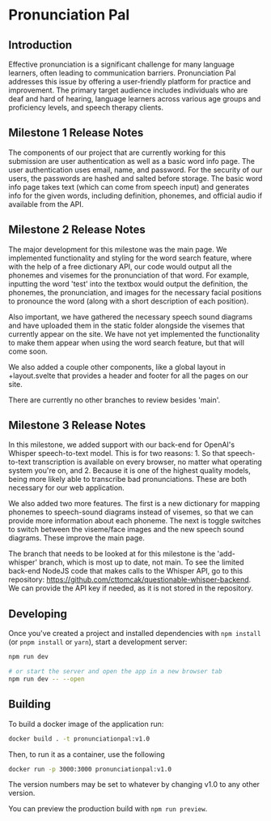 # Pronunciation Pal
## Introduction
Effective pronunciation is a significant challenge for many language learners, often leading to communication barriers. Pronunciation Pal addresses this issue by offering a user-friendly platform for practice and improvement. The primary target audience includes individuals who are deaf and hard of hearing, language learners across various age groups and proficiency levels, and speech therapy clients.

## Milestone 1 Release Notes
The components of our project that are currently working for this submission are user authentication as well as a basic word info page. The user authentication uses email, name, and password. For the security of our users, the passwords are hashed and salted before storage. The basic word info page takes text (which can come from speech input) and generates info for the given words, including definition, phonemes, and official audio if available from the API.

## Milestone 2 Release Notes
The major development for this milestone was the main page. We implemented functionality and styling for the word search feature, where with the help of a free dictionary API, our code would output all the phonemes and visemes for the pronunciation of that word. For example, inputting the word 'test' into the textbox would output the definition, the phonemes, the pronunciation, and images for the necessary facial positions to pronounce the word (along with a short description of each position).

Also important, we have gathered the necessary speech sound diagrams and have uploaded them in the static folder alongside the visemes that currently appear on the site. We have not yet implemented the functionality to make them appear when using the word search feature, but that will come soon.

We also added a couple other components, like a global layout in +layout.svelte that provides a header and footer for all the pages on our site.

There are currently no other branches to review besides 'main'.

## Milestone 3 Release Notes
In this milestone, we added support with our back-end for OpenAI's Whisper speech-to-text model. This is for two reasons: 1. So that speech-to-text transcription is available on every browser, no matter what operating system you're on, and 2. Because it is one of the highest quality models, being more likely able to transcribe bad pronunciations. These are both necessary for our web application.

We also added two more features. The first is a new dictionary for mapping phonemes to speech-sound diagrams instead of visemes, so that we can provide more information about each phoneme. The next is toggle switches to switch between the viseme/face images and the new speech sound diagrams. These improve the main page.

The branch that needs to be looked at for this milestone is the 'add-whisper' branch, which is most up to date, not main. To see the limited back-end NodeJS code that makes calls to the Whisper API, go to this repository: https://github.com/cttomcak/questionable-whisper-backend. We can provide the API key if needed, as it is not stored in the repository.

## Developing

Once you've created a project and installed dependencies with `npm install` (or `pnpm install` or `yarn`), start a development server:

```bash
npm run dev

# or start the server and open the app in a new browser tab
npm run dev -- --open
```

## Building

To build a docker image of the application run:

```bash
docker build . -t pronunciationpal:v1.0
```

Then, to run it as a container, use the following

```bash
docker run -p 3000:3000 pronunciationpal:v1.0
```

The version numbers may be set to whatever by changing v1.0 to any other version.

You can preview the production build with `npm run preview`.
